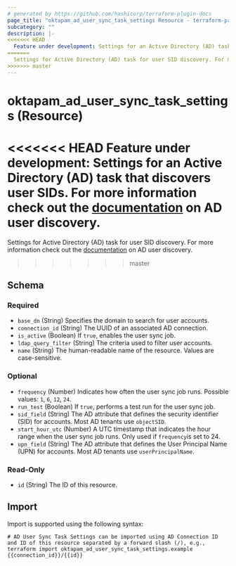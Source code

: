 ```yaml
---
# generated by https://github.com/hashicorp/terraform-plugin-docs
page_title: "oktapam_ad_user_sync_task_settings Resource - terraform-provider-oktapam"
subcategory: ""
description: |-
<<<<<<< HEAD
  Feature under development: Settings for an Active Directory (AD) task that discovers user SIDs. For more information check out the documentation https://help.okta.com/asa/en-us/Content/Topics/Adv_Server_Access/docs/ad-sync.htm on AD user discovery.
=======
  Settings for Active Directory (AD) task for user SID discovery. For more information check out the documentation https://help.okta.com/asa/en-us/Content/Topics/Adv_Server_Access/docs/ad-user-sync.htm on AD user discovery.
>>>>>>> master
---
```


# oktapam_ad_user_sync_task_settings (Resource)

<<<<<<< HEAD
Feature under development: Settings for an Active Directory (AD) task that discovers user SIDs. For more information check out the [documentation](https://help.okta.com/asa/en-us/Content/Topics/Adv_Server_Access/docs/ad-sync.htm) on AD user discovery.
=======
Settings for Active Directory (AD) task for user SID discovery. For more information check out the [documentation](https://help.okta.com/asa/en-us/Content/Topics/Adv_Server_Access/docs/ad-user-sync.htm) on AD user discovery.
>>>>>>> master



<!-- schema generated by tfplugindocs -->
## Schema

### Required

- `base_dn` (String) Specifies the domain to search for user accounts.
- `connection_id` (String) The UUID of an associated AD connection.
- `is_active` (Boolean) If `true`, enables the user sync job.
- `ldap_query_filter` (String) The criteria used to filter user accounts.
- `name` (String) The human-readable name of the resource. Values are case-sensitive.

### Optional

- `frequency` (Number) Indicates how often the user sync job runs. Possible values: `1`, `6`, `12`, `24`.
- `run_test` (Boolean) If `true`, performs a test run for the user sync job.
- `sid_field` (String) The AD attribute that defines the security identifier (SID) for accounts. Most AD tenants use `objectSID`.
- `start_hour_utc` (Number) A UTC timestamp that indicates the hour range when the user sync job runs. Only used if `frequency`is set to 24.
- `upn_field` (String) The AD attribute that defines the User Principal Name (UPN) for accounts. Most AD tenants use `userPrincipalName`.

### Read-Only

- `id` (String) The ID of this resource.

## Import

Import is supported using the following syntax:

```shell
# AD User Sync Task Settings can be imported using AD Connection ID and ID of this resource separated by a forward slash (/), e.g.,
terraform import oktapam_ad_user_sync_task_settings.example {{connection_id}}/{{id}}
```
